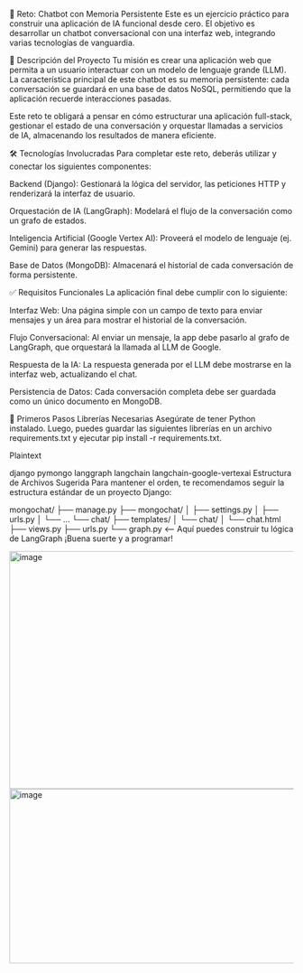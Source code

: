 🧠 Reto: Chatbot con Memoria Persistente
Este es un ejercicio práctico para construir una aplicación de IA funcional desde cero. El objetivo es desarrollar un chatbot conversacional con una interfaz web, integrando varias tecnologías de vanguardia.

📝 Descripción del Proyecto
Tu misión es crear una aplicación web que permita a un usuario interactuar con un modelo de lenguaje grande (LLM). La característica principal de este chatbot es su memoria persistente: cada conversación se guardará en una base de datos NoSQL, permitiendo que la aplicación recuerde interacciones pasadas.

Este reto te obligará a pensar en cómo estructurar una aplicación full-stack, gestionar el estado de una conversación y orquestar llamadas a servicios de IA, almacenando los resultados de manera eficiente.

🛠️ Tecnologías Involucradas
Para completar este reto, deberás utilizar y conectar los siguientes componentes:

Backend (Django): Gestionará la lógica del servidor, las peticiones HTTP y renderizará la interfaz de usuario.

Orquestación de IA (LangGraph): Modelará el flujo de la conversación como un grafo de estados.

Inteligencia Artificial (Google Vertex AI): Proveerá el modelo de lenguaje (ej. Gemini) para generar las respuestas.

Base de Datos (MongoDB): Almacenará el historial de cada conversación de forma persistente.

✅ Requisitos Funcionales
La aplicación final debe cumplir con lo siguiente:

Interfaz Web: Una página simple con un campo de texto para enviar mensajes y un área para mostrar el historial de la conversación.

Flujo Conversacional: Al enviar un mensaje, la app debe pasarlo al grafo de LangGraph, que orquestará la llamada al LLM de Google.

Respuesta de la IA: La respuesta generada por el LLM debe mostrarse en la interfaz web, actualizando el chat.

Persistencia de Datos: Cada conversación completa debe ser guardada como un único documento en MongoDB.

🚀 Primeros Pasos
Librerías Necesarias
Asegúrate de tener Python instalado. Luego, puedes guardar las siguientes librerías en un archivo requirements.txt y ejecutar pip install -r requirements.txt.

Plaintext

django
pymongo
langgraph
langchain
langchain-google-vertexai
Estructura de Archivos Sugerida
Para mantener el orden, te recomendamos seguir la estructura estándar de un proyecto Django:

mongochat/
├── manage.py
├── mongochat/
│   ├── settings.py
│   ├── urls.py
│   └── ...
└── chat/
    ├── templates/
    │   └── chat/
    │       └── chat.html
    ├── views.py
    ├── urls.py
    └── graph.py  <-- Aquí puedes construir tu lógica de LangGraph
¡Buena suerte y a programar!

<img width="1349" height="421" alt="image" src="https://github.com/user-attachments/assets/fd32f5e5-c043-417b-bdb5-28c92233ead8" />
<img width="1120" height="309" alt="image" src="https://github.com/user-attachments/assets/b01100c1-3978-4b30-b99e-c2820f9751e4" />

